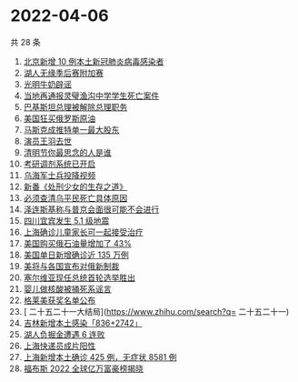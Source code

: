# 2022-04-06

共 28 条

<!-- BEGIN ZHIHUSEARCH -->
<!-- 最后更新时间 Wed Apr 06 2022 13:09:36 GMT+0800 (China Standard Time) -->
1. [北京新增 10 例本土新冠肺炎病毒感染者](https://www.zhihu.com/search?q=北京疫情)
1. [湖人无缘季后赛附加赛](https://www.zhihu.com/search?q=湖人)
1. [光明牛奶辟谣](https://www.zhihu.com/search?q=光明牛奶)
1. [当地再通报灵璧渔沟中学学生死亡案件](https://www.zhihu.com/search?q=灵璧)
1. [巴基斯坦总理被解除总理职务](https://www.zhihu.com/search?q=巴基斯坦)
1. [美国狂买俄罗斯原油](https://www.zhihu.com/search?q=俄罗斯原油)
1. [马斯克成推特单一最大股东](https://www.zhihu.com/search?q=马斯克)
1. [演员王羽去世](https://www.zhihu.com/search?q=王羽)
1. [清明节你最思念的人是谁](https://www.zhihu.com/search?q=清明节)
1. [考研调剂系统已开启](https://www.zhihu.com/search?q=考研调剂)
1. [乌海军士兵投降视频](https://www.zhihu.com/search?q=乌海军士兵投降视频)
1. [新番《处刑少女的生存之道》](https://www.zhihu.com/search?q=处刑少女的生存之道)
1. [必须查清乌平民死亡具体原因](https://www.zhihu.com/search?q=布查平民死亡具体原因)
1. [泽连斯基称与普京会面很可能不会进行](https://www.zhihu.com/search?q=泽连斯基)
1. [四川宜宾发生 5.1 级地震](https://www.zhihu.com/search?q=四川地震)
1. [上海确诊儿童家长可一起接受治疗](https://www.zhihu.com/search?q=儿童家长一起接受治疗)
1. [美国购买俄石油量增加了 43%](https://www.zhihu.com/search?q=美国购买俄石油量增加)
1. [美国单日新增确诊近 135 万例](https://www.zhihu.com/search?q=美国疫情)
1. [美将与各国宣布对俄新制裁](https://www.zhihu.com/search?q=对俄新制裁)
1. [塞尔维亚现任总统首轮选举胜出](https://www.zhihu.com/search?q=塞尔维亚现任总统)
1. [婴儿做核酸被捅死系谣言](https://www.zhihu.com/search?q=婴儿做核酸被捅死)
1. [格莱美获奖名单公布](https://www.zhihu.com/search?q=格莱美)
1. [ 二十五二十一大结局](https://www.zhihu.com/search?q= 二十五二十一)
1. [吉林新增本土感染「836+2742」](https://www.zhihu.com/search?q=吉林新增)
1. [湖人负掘金遭遇 6 连败](https://www.zhihu.com/search?q=湖人)
1. [上海快递员成片阳性](https://www.zhihu.com/search?q=上海快递员)
1. [上海新增本土确诊 425 例，无症状 8581 例](https://www.zhihu.com/search?q=上海新增)
1. [福布斯 2022 全球亿万富豪榜揭晓](https://www.zhihu.com/search?q=福布斯)
<!-- END ZHIHUSEARCH -->
